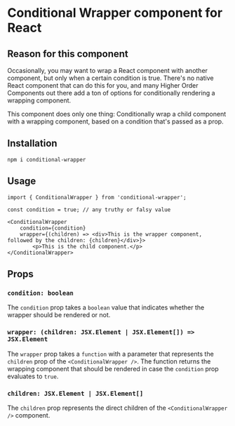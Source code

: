 # Conditional Wrapper component for React

## Reason for this component
Occasionally, you may want to wrap a React component with another component, but only when a certain condition is true. There's no native React component that can do this for you, and many Higher Order Components out there add a ton of options for conditionally rendering a wrapping component.

This component does only one thing: Conditionally wrap a child component with a wrapping component, based on a condition that's passed as a prop.

## Installation
```
npm i conditional-wrapper
```

## Usage
```
import { ConditionalWrapper } from 'conditional-wrapper';

const condition = true; // any truthy or falsy value

<ConditionalWrapper
	condition={condition}
	wrapper={(children) => <div>This is the wrapper component, followed by the children: {children}</div>}>
		<p>This is the child component.</p>
</ConditionalWrapper>
```

## Props

### `condition: boolean`
The `condition` prop takes a `boolean` value that indicates whether the wrapper should be rendered or not.

### `wrapper: (children: JSX.Element | JSX.Element[]) => JSX.Element`
The `wrapper` prop takes a `function` with a parameter that represents the `children` prop of the `<ConditionalWrapper />`. The function returns the wrapping component that should be rendered in case the `condition` prop evaluates to `true`.

### `children: JSX.Element | JSX.Element[]`
The `children` prop represents the direct children of the `<ConditionalWrapper />` component.